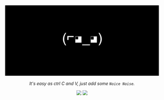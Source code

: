 <p align="center">
    <img src="/media/banner.png" />
</p>

<p align="center">
    <i>It's easy as ctrl C and V, just add some <code>Noice Noise</code>.</i>
</p>


<!---
    Reference from Eddie Jaoude's GitHub profile: https://github.com/eddiejaoude/eddiejaoude
--->

<p align="center">
  <img width="48%" src="https://github-readme-streak-stats.herokuapp.com?user=noice-noise&theme=midnight-purple" />
  <img width="48%" src="https://github-readme-stats.vercel.app/api?username=noice-noise&show_icons=true&theme=midnight-purple" />
</p>

